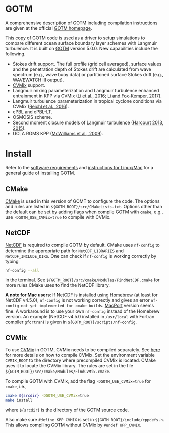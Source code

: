 # GOTM

A comprehensive description of GOTM including compilation instructions are given at the official [GOTM homepage](http://gotm.net).

This copy of GOTM code is used as a driver to setup simulations to compare different ocean surface boundary layer schemes with Langmuir turbulence. It is built on [GOTM](https://github.com/gotm-model/code) version 5.0.0. New capabilities include the following.

* Stokes drift support. The full profile (grid cell averaged), surface values and the penetration depth of Stokes drift are calculated from wave spectrum (e.g., wave buoy data) or partitioned surface Stokes drift (e.g., WAVEWATCH III output).
* [CVMix](https://github.com/CVMix/CVMix-src) support.
* Langmuir mixing parameterization and Langmuir turbulence enhanced entrainment in KPP via CVMix ([Li et al., 2016](https://doi.org/10.1016%2Fj.ocemod.2015.07.020); [Li and Fox-Kemper, 2017](https://doi.org/10.1175%2FJPO-D-17-0085.1)).
* Langmuir turbulence parameterization in tropical cyclone conditions via CVMix ([Reichl et al., 2016](https://doi.org/10.1175/JPO-D-15-0106.1)).
* ePBL and ePBL-LT.
* OSMOSIS scheme.
* Second moment closure models of Langmuir turbulence ([Harcourt 2013](https://doi.org/10.1175%2FJPO-D-12-0105.1), [2015](https://doi.org/10.1175%2FJPO-D-14-0046.1)).
* UCLA ROMS KPP ([McWilliams et al., 2009](https://doi.org/10.1175%2F2009JPO4130.1)).

# Install

Refer to the [software requirements](http://gotm.net/portfolio/software/) and [instructions for Linux/Mac](http://gotm.net/software/linux/) for a general guide of installing GOTM.

## CMake

[CMake](https://cmake.org) is used in this version of GOMT to configure the code. The options and rules are listed in `${GOTM_ROOT}/src/CMakeLists.txt`. Options other than the default can be set by adding flags when compile GOTM with `cmake`, e.g., use `-DGOTM_USE_CVMix=true` to compile with CVMix.

## NetCDF

[NetCDF](https://www.unidata.ucar.edu/software/netcdf/) is required to compile GOTM by default. CMake uses `nf-config` to determine the appropriate path for `NetCDF_LIBRARIES` and `NetCDF_INCLUDE_DIRS`. One can check if `nf-config` is working correctly by typing
```sh
nf-config --all
```
in the terminal. See `${GOTM_ROOT}/src/cmake/Modules/FindNetCDF.cmake` for more rules CMake uses to find the NetCDF library.

**A note for Mac users**: If NetCDF is installed using [Homebrew](https://brew.sh) (at least for NetCDF v4.5.0), `nf-config` is not working correctly and gives an error `nf-config not yet implemented for cmake builds`. [MacPort](https://www.macports.org) version seems fine. A workaround is to use your own `nf-config` instead of the Homebrew version. An example (NetCDF v4.5.0 installed in `/usr/local` with Fortran compiler `gfortran`) is given in `${GOTM_ROOT}/scripts/nf-config`.

## CVMix

To use [CVMix](https://github.com/CVMix/CVMix-src) in GOTM, CVMix needs to be compiled separately. See [here](https://github.com/CVMix/CVMix-src) for more details on how to compile CVMix. Set the environment variable `CVMIX_ROOT` to the directory where precompiled CVMix is located. CMake uses it to locate the CVMix library. The rules are set in the file `${GOTM_ROOT}/src/cmake/Modules/FindCVMix.cmake`.

To compile GOTM with CVMix, add the flag `-DGOTM_USE_CVMix=true` for `cmake`, i.e.,
```sh
cmake ${srcdir} -DGOTM_USE_CVMix=true
make install
```
where `${srcdir}` is the directory of the GOTM source code.

Also make sure `#define KPP_CVMIX` is set in `${GOTM_ROOT}/include/cppdefs.h`. This allows compiling GOTM without CVMix by `#undef KPP_CVMIX`.
